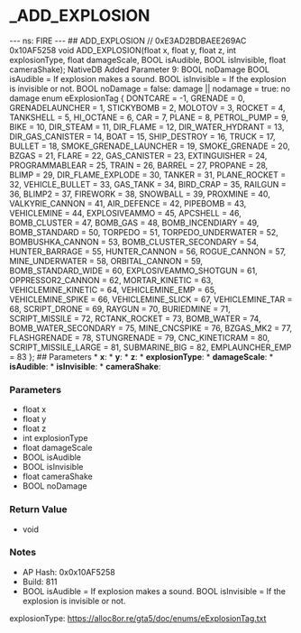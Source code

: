# _ADD_EXPLOSION

--- ns: FIRE --- ## ADD_EXPLOSION  // 0xE3AD2BDBAEE269AC 0x10AF5258 void ADD_EXPLOSION(float x, float y, float z, int explosionType, float damageScale, BOOL isAudible, BOOL isInvisible, float cameraShake);  NativeDB Added Parameter 9: BOOL noDamage  BOOL isAudible = If explosion makes a sound. BOOL isInvisible = If the explosion is invisible or not. BOOL noDamage = false: damage || nodamage = true: no damage  enum eExplosionTag { DONTCARE = -1, GRENADE = 0, GRENADELAUNCHER = 1, STICKYBOMB = 2, MOLOTOV = 3, ROCKET = 4, TANKSHELL = 5, HI_OCTANE = 6, CAR = 7, PLANE = 8, PETROL_PUMP = 9, BIKE = 10, DIR_STEAM = 11, DIR_FLAME = 12, DIR_WATER_HYDRANT = 13, DIR_GAS_CANISTER = 14, BOAT = 15, SHIP_DESTROY = 16, TRUCK = 17, BULLET = 18, SMOKE_GRENADE_LAUNCHER = 19, SMOKE_GRENADE = 20, BZGAS = 21, FLARE = 22, GAS_CANISTER = 23, EXTINGUISHER = 24, PROGRAMMABLEAR = 25, TRAIN = 26, BARREL = 27, PROPANE = 28, BLIMP = 29, DIR_FLAME_EXPLODE = 30, TANKER = 31, PLANE_ROCKET = 32, VEHICLE_BULLET = 33, GAS_TANK = 34, BIRD_CRAP = 35, RAILGUN = 36, BLIMP2 = 37, FIREWORK = 38, SNOWBALL = 39, PROXMINE = 40, VALKYRIE_CANNON = 41, AIR_DEFENCE = 42, PIPEBOMB = 43, VEHICLEMINE = 44, EXPLOSIVEAMMO = 45, APCSHELL = 46, BOMB_CLUSTER = 47, BOMB_GAS = 48, BOMB_INCENDIARY = 49, BOMB_STANDARD = 50, TORPEDO = 51, TORPEDO_UNDERWATER = 52, BOMBUSHKA_CANNON = 53, BOMB_CLUSTER_SECONDARY = 54, HUNTER_BARRAGE = 55, HUNTER_CANNON = 56, ROGUE_CANNON = 57, MINE_UNDERWATER = 58, ORBITAL_CANNON = 59, BOMB_STANDARD_WIDE = 60, EXPLOSIVEAMMO_SHOTGUN = 61, OPPRESSOR2_CANNON = 62, MORTAR_KINETIC = 63, VEHICLEMINE_KINETIC = 64, VEHICLEMINE_EMP = 65, VEHICLEMINE_SPIKE = 66, VEHICLEMINE_SLICK = 67, VEHICLEMINE_TAR = 68, SCRIPT_DRONE = 69, RAYGUN = 70, BURIEDMINE = 71, SCRIPT_MISSILE = 72, RCTANK_ROCKET = 73, BOMB_WATER = 74, BOMB_WATER_SECONDARY = 75, MINE_CNCSPIKE = 76, BZGAS_MK2 = 77, FLASHGRENADE = 78, STUNGRENADE = 79, CNC_KINETICRAM = 80, SCRIPT_MISSILE_LARGE = 81, SUBMARINE_BIG = 82, EMPLAUNCHER_EMP = 83 };  ## Parameters * **x**: * **y**: * **z**: * **explosionType**: * **damageScale**: * **isAudible**: * **isInvisible**: * **cameraShake**:

### Parameters
* float x
* float y
* float z
* int explosionType
* float damageScale
* BOOL isAudible
* BOOL isInvisible
* float cameraShake
* BOOL noDamage

### Return Value
* void

### Notes
* AP Hash: 0x0x10AF5258
* Build: 811
* BOOL isAudible = If explosion makes a sound.
BOOL isInvisible = If the explosion is invisible or not.

explosionType: https://alloc8or.re/gta5/doc/enums/eExplosionTag.txt

